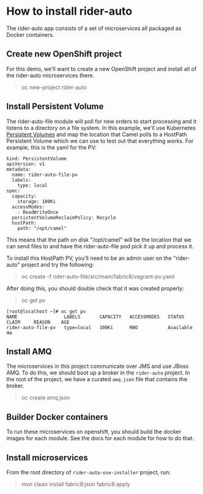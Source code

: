 # How to install rider-auto

The rider-auto app consists of a set of microservices all packaged as Docker containers.


## Create new OpenShift project
For this demo, we'll want to create a new OpenShift project and install all of the rider-auto microservices there.

> oc new-project rider-auto

## Install Persistent Volume

The rider-auto-file module will poll for new orders to start processing and it listens to a directory on a file system. In this example, we'll use Kubernetes [Persistent Volumes](http://kubernetes.io/v1.1/docs/user-guide/persistent-volumes.html) and map the location that Camel polls to a HostPath Persistent Volume which we can use to test out that everything works. For example, this is the yaml for the PV:
 
```
kind: PersistentVolume
apiVersion: v1
metadata:
  name: rider-auto-file-pv
  labels:
    type: local
spec:
  capacity:
    storage: 100Ki
  accessModes:
    - ReadWriteOnce
  persistentVolumeReclaimPolicy: Recycle
  hostPath:
    path: "/opt/camel"
```


This means that the path on disk "/opt/camel" will be the location that we can send files to and have the rider-auto-file pod pick it up and process it.

To install this HostPath PV, you'll need to be an admin user on the "rider-auto" project and try the following:


> oc create -f rider-auto-file/src/main/fabric8/vagrant-pv.yaml

After doing this, you should double check that it was created properly:

> oc get pv

```
[root@localhost ~]# oc get pv
NAME                 LABELS       CAPACITY   ACCESSMODES   STATUS      CLAIM     REASON    AGE
rider-auto-file-pv   type=local   100Ki      RWO           Available                       4m
```

## Install AMQ

The microservices in this project communicate over JMS and use JBoss AMQ. To do this, we should boot up a broker in the `rider-auto` project. In the root of the project, we have a curated `amq.json` file that contains the broker.

> oc create amq.json

## Builder Docker containers

To run these microservices on openshift, you should build the docker images for each module. See the docs for each module for how to do that.

## Install microservices

From the root directory of `rider-auto-ose-installer` project, run:

> mvn clean install fabric8:json fabric8:apply


